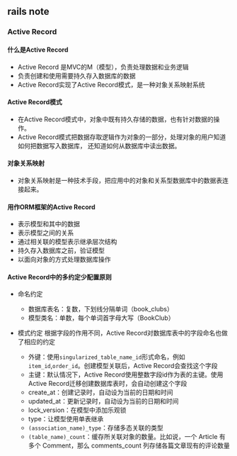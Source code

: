 ## rails note
### Active Record

#### 什么是Active Record
* Active Record 是MVC的M（模型），负责处理数据和业务逻辑
* 负责创建和使用需要持久存入数据库的数据
* Active Record实现了Active Record模式，是一种对象关系映射系统

#### Active Record模式
* 在Active Record模式中，对象中既有持久存储的数据，也有针对数据的操作。
* Active Record模式把数据存取逻辑作为对象的一部分，处理对象的用户知道如何把数据写入数据库，
还知道如何从数据库中读出数据。

#### 对象关系映射
* 对象关系映射是一种技术手段，把应用中的对象和关系型数据库中的数据表连接起来。

#### 用作ORM框架的Active Record
* 表示模型和其中的数据
* 表示模型之间的关系
* 通过相关联的模型表示继承层次结构
* 持久存入数据库之前，验证模型
* 以面向对象的方式处理数据库操作

#### Active Record中的多约定少配置原则
* 命名约定
	* 数据库表名：复数，下划线分隔单词（book_clubs）
	* 模型类名：单数，每个单词首字母大写（BookClub）

* 模式约定
根据字段的作用不同，Active Record对数据库表中的字段命名也做了相应的约定	
	* 外键：使用`singularized_table_name_id`形式命名，例如`item_id`,`order_id`。创建模型关联后，Active Record会查找这个字段
	* 主键：默认情况下，Active Record使用整数字段id作为表的主键。使用Active Record迁移创建数据库表时，会自动创建这个字段
	* create_at：创建记录时，自动设为当前的日期和时间
	* updated_at：更新记录时，自动设为当前的日期和时间
	* lock_version：在模型中添加乐观锁
	* type：让模型使用单表继承
	* `(association_name)_type`：存储多态关联的类型
	* `(table_name)_count`：缓存所关联对象的数量。比如说，一个 Article 有多个 Comment，那么 comments_count 列存储各篇文章现有的评论数量

